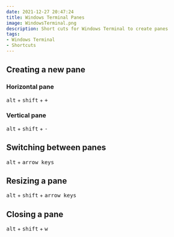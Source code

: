 ```yaml
---
date: 2021-12-27 20:47:24
title: Windows Terminal Panes
image: WindowsTerminal.png
description: Short cuts for Windows Terminal to create panes
tags: 
- Windows Terminal
- Shortcuts
---
```


## Creating a new pane

### Horizontal pane

<kbd>alt</kbd> + <kbd>shift</kbd> + <kbd>+</kbd>

### Vertical pane

<kbd>alt</kbd> + <kbd>shift</kbd> + <kbd>-</kbd>

## Switching between panes

<kbd>alt</kbd> + <kbd>arrow keys</kbd>

## Resizing a pane

<kbd>alt</kbd> + <kbd>shift</kbd> + <kbd>arrow keys</kbd>

## Closing a pane

<kbd>alt</kbd> + <kbd>shift</kbd> + <kbd>w</kbd>
